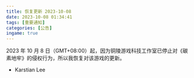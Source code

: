 ```yaml
---
title: 恢复更新 2023-10-08
date: 2023-10-08 01:34:41
tags: [重要通知]
categories: [公告]
ingame: true
---
```


2023 年 10 月 8 日（GMT+08:00）起，因为铜陵游戏科技工作室已停止对《碳素地牢》的侵权行为，所以我恢复对该游戏的更新。

- Karstian Lee

